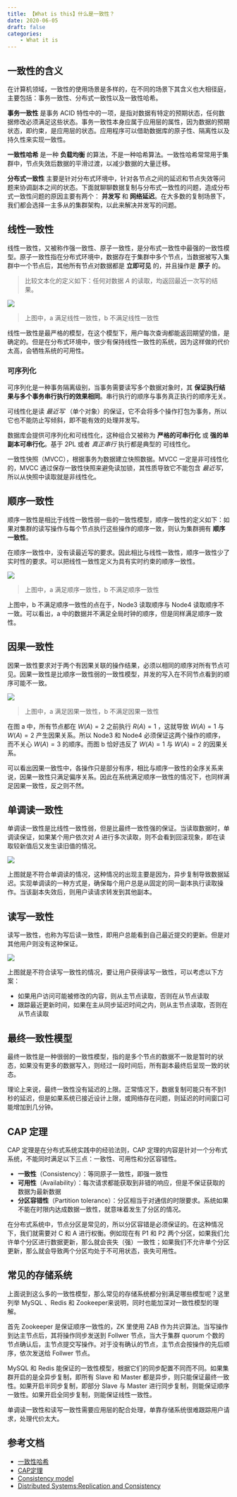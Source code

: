 ```yaml
---
title: 【What is this】什么是一致性？
date: 2020-06-05
draft: false
categories: 
    - What it is
---
```


## 一致性的含义

在计算机领域，一致性的使用场景是多样的，在不同的场景下其含义也大相径庭，主要包括：事务一致性、分布式一致性以及一致性哈希。

**事务一致性** 是事务 ACID 特性中的一项，是指对数据有特定的预期状态，任何数据修改必须满足这些状态。事务一致性本身应属于应用层的属性，因为数据的预期状态，即约束，是应用层的状态。应用程序可以借助数据库的原子性、隔离性以及持久性来实现一致性。


**一致性哈希** 是一种 **负载均衡** 的算法，不是一种哈希算法。一致性哈希常常用于集群中，节点失效后数据的平滑过渡，以减少数据的大量迁移。


**分布式一致性** 主要是针对分布式环境中，针对各节点之间的延迟和节点失效等问题来协调副本之间的状态。下面就聊聊数据复制与分布式一致性的问题，造成分布式一致性问题的原因主要有两个： **并发写** 和 **网络延迟**。在大多数的复制场景下，我们都会选择一主多从的集群架构，以此来解决并发写的问题。

## 线性一致性

线性一致性，又被称作强一致性、原子一致性，是分布式一致性中最强的一致性模型。原子一致性指在分布式环境中，数据存在于集群中多个节点，当数据被写入集群中一个节点后，其他所有节点对数据都是 **立即可见** 的，并且操作是 **原子** 的。

> 比较文本化的定义如下：任何对数据 $A$ 的读取，均返回最近一次写的结果。

![](assists/2020-06-06-14-51-16.png)

> 上图中，a 满足线性一致性，b 不满足线性一致性

线性一致性是最严格的模型，在这个模型下，用户每次查询都能返回期望的值，是确定的。但是在分布式环境中，很少有保持线性一致性的系统，因为这样做的代价太高，会牺牲系统的可用性。

### 可序列化

可序列化是一种事务隔离级别，当事务需要读写多个数据对象时，其 **保证执行结果与多个事务串行执行的效果相同**。串行执行的顺序与事务真正执行的顺序无关。

可线性化是读 *最近写* （单个对象）的保证，它不会将多个操作打包为事务，所以它也不能防止写倾斜，即不能有效的处理并发写。

数据库会提供可序列化和可线性化，这种组合又被称为 **严格的可串行化** 或 **强的单副本可串行化**。基于 2PL 或者 *真正串行* 执行都是典型的 可线性化。

一致性快照（MVCC），根据事务为数据建立快照数据。MVCC 一定是非可线性化的，MVCC 通过保存一致性快照来避免读加锁，其性质导致它不能包含 *最近写*，所以从快照中读取就是非线性化。


## 顺序一致性

顺序一致性是相比于线性一致性弱一些的一致性模型，顺序一致性的定义如下：如果对集群的读写操作与每个节点执行这些操作的顺序一致，则认为集群拥有 **顺序一致性**。

在顺序一致性中，没有读最近写的要求。因此相比与线性一致性，顺序一致性少了实时性的要求。可以把线性一致性定义为具有实时约束的顺序一致性。

![](assists/2020-06-06-14-51-28.png)

> 上图中，a 满足顺序一致性，b 不满足顺序一致性

上图中，b 不满足顺序一致性的点在于，Node3 读取顺序与 Node4 读取顺序不一致。可以看出，a 中的数据并不满足全局时钟的顺序，但是同样满足顺序一致性。


## 因果一致性

因果一致性要求对于两个有因果关联的操作结果，必须以相同的顺序对所有节点可见。因果一致性是比顺序一致性弱的一致性模型，并发的写入在不同节点看到的顺序可能不一致。


![](assists/2020-06-06-14-51-47.png)

> 上图中，a 满足因果一致性，b 不满足因果一致性

在图 a 中，所有节点都在 $W(A)=2$ 之前执行 $R(A)=1$ ，这就导致 $W(A)=1$ 与 $W(A)=2$ 产生因果关系。所以 Node3 和 Node4 必须保证这两个操作的顺序，而不关心 $W(A)=3$ 的顺序。而图 b 恰好违反了 $W(A)=1$ 与 $W(A)=2$ 的因果关系。

可以看出因果一致性中，各操作只是部分有序，相比与顺序一致性的全序关系来说，因果一致性只满足偏序关系。因此在系统满足顺序一致性的情况下，也同样满足因果一致性，反之则不然。


## 单调读一致性

单调读一致性是比线性一致性弱，但是比最终一致性强的保证。当读取数据时，单调读保证，如果某个用户依次对 $A$ 进行多次读取，则不会看到回滚现象，即在读取较新值后又发生读旧值的情况。

![](assists/2020-06-06-14-52-01.png)

上图就是不符合单调读的情况，这种情况的出现主要是因为，异步复制导致数据延迟。实现单调读的一种方式是，确保每个用户总是从固定的同一副本执行读取操作。当该副本失效后，则用户读请求转发到其他副本。


## 读写一致性

读写一致性，也称为写后读一致性，即用户总能看到自己最近提交的更新。但是对其他用户则没有这种保证。

![](assists/2020-06-06-14-52-11.png)

上图就是不符合读写一致性的情况，要让用户获得读写一致性，可以考虑以下方案：

- 如果用户访问可能被修改的内容，则从主节点读取，否则在从节点读取
- 跟踪最近更新时间，如果在主从同步延迟时间之内，则从主节点读取，否则在从节点读取


## 最终一致性模型

最终一致性是一种很弱的一致性模型，指的是多个节点的数据不一致是暂时的状态，如果没有更多的数据写入，则经过一段时间后，所有副本最终后呈现一致的状态。

理论上来说，最终一致性没有延迟的上限。正常情况下，数据复制可能只有不到1秒的延迟，但是如果系统已接近设计上限，或网络存在问题，则延迟的时间窗口可能增加到几分钟。


## CAP 定理

CAP 定理是在分布式系统实践中的经验法则，CAP 定理的内容是针对一个分布式系统，不能同时满足以下三点：一致性、可用性和分区容错性。

- **一致性**（Consistency）：等同原子一致性，即强一致性
- **可用性**（Availability）：每次请求都能获取到非错的响应，但是不保证获取的数据为最新数据
- **分区容错性**（Partition tolerance）：分区相当于对通信的时限要求。系统如果不能在时限内达成数据一致性，就意味着发生了分区的情况。

在分布式系统中，节点分区是常见的，所以分区容错是必须保证的。在这种情况下，我们就需要对 C 和 A 进行权衡。例如现在有 P1 和 P2 两个分区，如果我们允许单个分区进行数据更新，那么就会丧失（强）一致性；如果我们不允许单个分区更新，那么就会导致两个分区均处于不可用状态，丧失可用性。


## 常见的存储系统

上面说到这么多的一致性模型，那么常见的存储系统都分别满足哪些模型呢？这里列举 MySQL 、Redis 和 Zookeeper来说明，同时也能加深对一致性模型的理解。

首先 Zookeeper 是保证顺序一致性的，ZK 里使用 ZAB 作为共识算法。当写操作到达主节点后，其将操作同步发送到 Follwer 节点，当大于集群 quorum 个数的节点确认后，主节点提交写操作。对于没有确认的节点，主节点会按操作的先后顺序，依次发送给 Follwer 节点。

MySQL 和 Redis 能保证的一致性模型，根据它们的同步配置不同而不同。如果集群开启的是全异步复制，即所有 Slave 和 Master 都是异步，则只能保证最终一致性。如果开启半同步复制，即部分 Slave 与 Master 进行同步复制，则能保证顺序一致性。如果开启全同步复制，则能保证线性一致性。

单调读一致性和读写一致性需要应用层的配合处理，单靠存储系统很难跟踪用户请求，处理代价太大。


## 参考文档

- [一致性哈希](https://zh.wikipedia.org/wiki/%E4%B8%80%E8%87%B4%E5%93%88%E5%B8%8C)
- [CAP定理](https://zh.wikipedia.org/wiki/CAP%E5%AE%9A%E7%90%86)
- [Consistency model](https://en.wikipedia.org/wiki/Consistency_model#Strict_consistency)
- [Distributed Systems:Replication and Consistency](https://www.cs.helsinki.fi/webfm_send/1256)